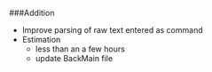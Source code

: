 ###Addition
* Improve parsing of raw text entered as command
* Estimation
    * less than an a few hours
    * update BackMain file